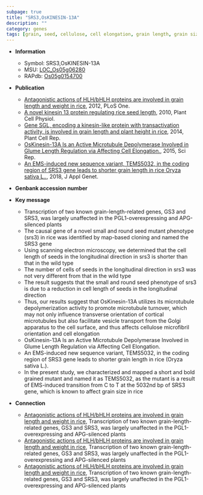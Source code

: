 ```yaml
---
subpage: true
title: "SRS3,OsKINESIN-13A"
description: ""
category: genes
tags: [grain, seed, cellulose, cell elongation, grain length, grain size]
---
```


* **Information**  
    + Symbol: SRS3,OsKINESIN-13A  
    + MSU: [LOC_Os05g06280](http://rice.plantbiology.msu.edu/cgi-bin/ORF_infopage.cgi?orf=LOC_Os05g06280)  
    + RAPdb: [Os05g0154700](http://rapdb.dna.affrc.go.jp/viewer/gbrowse_details/irgsp1?name=Os05g0154700)  

* **Publication**  
    + [Antagonistic actions of HLH/bHLH proteins are involved in grain length and weight in rice](http://www.ncbi.nlm.nih.gov/pubmed?term=Antagonistic+actions+of+HLH/bHLH+proteins+are+involved+in+grain+length+and+weight+in+rice%5BTitle%5D), 2012, PLoS One.
    + [A novel kinesin 13 protein regulating rice seed length](http://www.ncbi.nlm.nih.gov/pubmed?term=A+novel+kinesin+13+protein+regulating+rice+seed+length%5BTitle%5D), 2010, Plant Cell Physiol.
    + [Gene SGL, encoding a kinesin-like protein with transactivation activity, is involved in grain length and plant height in rice](http://www.ncbi.nlm.nih.gov/pubmed?term=Gene+SGL,+encoding+a+kinesin-like+protein+with+transactivation+activity,+is+involved+in+grain+length+and+plant+height+in+rice%5BTitle%5D), 2014, Plant Cell Rep.
    + [OsKinesin-13A Is an Active Microtubule Depolymerase Involved in Glume Length Regulation via Affecting Cell Elongation.](http://www.ncbi.nlm.nih.gov/pubmed?term=OsKinesin-13A+Is+an+Active+Microtubule+Depolymerase+Involved+in+Glume+Length+Regulation+via+Affecting+Cell+Elongation.%5BTitle%5D), 2015, Sci Rep.
    + [An EMS-induced new sequence variant, TEMS5032, in the coding region of SRS3 gene leads to shorter grain length in rice Oryza sativa L..](http://www.ncbi.nlm.nih.gov/pubmed?term=An+EMS-induced+new+sequence+variant,+TEMS5032,+in+the+coding+region+of+SRS3+gene+leads+to+shorter+grain+length+in+rice+Oryza+sativa+L..%5BTitle%5D), 2018, J Appl Genet.

* **Genbank accession number**  

* **Key message**  
    + Transcription of two known grain-length-related genes, GS3 and SRS3, was largely unaffected in the PGL1-overexpressing and APG-silenced plants
    + The causal gene of a novel small and round seed mutant phenotype (srs3) in rice was identified by map-based cloning and named the SRS3 gene
    + Using scanning electron microscopy, we determined that the cell length of seeds in the longitudinal direction in srs3 is shorter than that in the wild type
    + The number of cells of seeds in the longitudinal direction in srs3 was not very different from that in the wild type
    + The result suggests that the small and round seed phenotype of srs3 is due to a reduction in cell length of seeds in the longitudinal direction
    + Thus, our results suggest that OsKinesin-13A utilizes its microtubule depolymerization activity to promote microtubule turnover, which may not only influence transverse orientation of cortical microtubules but also facilitate vesicle transport from the Golgi apparatus to the cell surface, and thus affects cellulose microfibril orientation and cell elongation
    + OsKinesin-13A Is an Active Microtubule Depolymerase Involved in Glume Length Regulation via Affecting Cell Elongation.
    + An EMS-induced new sequence variant, TEMS5032, in the coding region of SRS3 gene leads to shorter grain length in rice (Oryza sativa L.).
    + In the present study, we characterized and mapped a short and bold grained mutant and named it as TEMS5032, as the mutant is a result of EMS-induced transition from C to T at the 5032nd bp of SRS3 gene, which is known to affect grain size in rice

* **Connection**  
    + [Antagonistic actions of HLH/bHLH proteins are involved in grain length and weight in rice](http://www.ncbi.nlm.nih.gov/pubmed?term=Antagonistic+actions+of+HLH/bHLH+proteins+are+involved+in+grain+length+and+weight+in+rice%5BTitle%5D), Transcription of two known grain-length-related genes, GS3 and SRS3, was largely unaffected in the PGL1-overexpressing and APG-silenced plants
    + [Antagonistic actions of HLH/bHLH proteins are involved in grain length and weight in rice](http://www.ncbi.nlm.nih.gov/pubmed?term=Antagonistic+actions+of+HLH/bHLH+proteins+are+involved+in+grain+length+and+weight+in+rice%5BTitle%5D), Transcription of two known grain-length-related genes, GS3 and SRS3, was largely unaffected in the PGL1-overexpressing and APG-silenced plants
    + [Antagonistic actions of HLH/bHLH proteins are involved in grain length and weight in rice](http://www.ncbi.nlm.nih.gov/pubmed?term=Antagonistic+actions+of+HLH/bHLH+proteins+are+involved+in+grain+length+and+weight+in+rice%5BTitle%5D), Transcription of two known grain-length-related genes, GS3 and SRS3, was largely unaffected in the PGL1-overexpressing and APG-silenced plants



